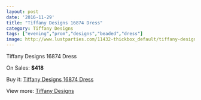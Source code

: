 ```yaml
---
layout: post
date: '2016-11-29'
title: "Tiffany Designs 16874 Dress"
category: Tiffany Designs
tags: ["evening","prom","designs","beaded","dress"]
image: http://www.lustparties.com/11432-thickbox_default/tiffany-designs-16874-dress.jpg
---
```

Tiffany Designs 16874 Dress

On Sales: **$418**
<a href="https://www.lustparties.com/en/tiffany-designs/4110-tiffany-designs-16874-dress.html"><amp-img layout="responsive" width="600" height="600" src="//www.lustparties.com/11432-thickbox_default/tiffany-designs-16874-dress.jpg" alt="Tiffany Designs 16874 Dress 0" /></a>
<a href="https://www.lustparties.com/en/tiffany-designs/4110-tiffany-designs-16874-dress.html"><amp-img layout="responsive" width="600" height="600" src="//www.lustparties.com/11433-thickbox_default/tiffany-designs-16874-dress.jpg" alt="Tiffany Designs 16874 Dress 1" /></a>
<a href="https://www.lustparties.com/en/tiffany-designs/4110-tiffany-designs-16874-dress.html"><amp-img layout="responsive" width="600" height="600" src="//www.lustparties.com/11434-thickbox_default/tiffany-designs-16874-dress.jpg" alt="Tiffany Designs 16874 Dress 2" /></a>
<a href="https://www.lustparties.com/en/tiffany-designs/4110-tiffany-designs-16874-dress.html"><amp-img layout="responsive" width="600" height="600" src="//www.lustparties.com/11435-thickbox_default/tiffany-designs-16874-dress.jpg" alt="Tiffany Designs 16874 Dress 3" /></a>

Buy it: [Tiffany Designs 16874 Dress](https://www.lustparties.com/en/tiffany-designs/4110-tiffany-designs-16874-dress.html "Tiffany Designs 16874 Dress")

View more: [Tiffany Designs](https://www.lustparties.com/en/19-tiffany-designs "Tiffany Designs")
